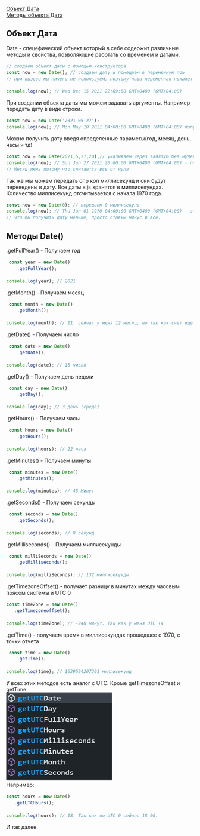 [Объект Дата](#Data)<br>
[Методы объекта Дата](#methods)<br>


## <a name="Data"> Объект Дата </a>
Date - спецефический объект который в себе содержит различные методы и свойства, позволяющие работать со временем и датами.

```javaScript
// создаем объект даты с помощью конструктора
const now = new Date(); // создаем дату и помещаем в переменную now
// при вызове мы ничего не используем, поэтому наша переменная покажет время из системы

console.log(now); // Wed Dec 15 2021 22:09:58 GMT+0400 (GMT+04:00)
```
При создании объекта даты мы можем задавать аргументы. Например передать дату в виде строки.
```javaScript
const now = new Date('2021-05-27');
console.log(now); // Mon May 10 2021 04:00:00 GMT+0400 (GMT+04:00) получаем нашу дату, но без секунд и часов
```
Можно получить дату введя определенные параметы(год, месяц, день, часы и тд)
```javaScript
const now = new Date(2021,5,27,20);// указываем через запятую без нулей
console.log(now); // Sun Jun 27 2021 20:00:00 GMT+0400 (GMT+04:00) - получили нашу дату 
// Месяц июнь потому что считается все от нуля
```
Так же мы можем передать опр кол миллисекунд и они будут переведены в дату. Все даты в js хранятся в миллисекундах.
Количество миллисекунд отсчитывается с начала 1970 года.
```javaScript
const now = new Date(0); // передаем 0 миллисекунд
console.log(now); // Thu Jan 01 1970 04:00:00 GMT+0400 (GMT+04:00) - это начало всего отчета
// что бы получить дату меньше, просто ставим минус и все.
```
## <a name ="methods"> Методы Date() </a>
 .getFullYear()  - Получаем год<br>
```javaScript
 const year = new Date()
    .getFullYear();

console.log(year); // 2021
```
 .getMonth() - Получаем месяц<br>
```javaScript
 const month = new Date()
    .getMonth();

console.log(month); // 11. сейчас у меня 12 месяц, но так как счет идет от 0 мы получаем 11
```
 .getDate() - Получаем число<br>
```javaScript
 const date = new Date()
    .getDate();

console.log(date); // 15 число
```
 .getDay()  -  Получаем день недели<br>
```javaScript
 const day = new Date()
    .getDay();

console.log(day); // 3 день (среда)
```
 .getHours() - Получаем часы<br>
```javaScript
 const hours = new Date()
    .getHours();

console.log(hours); // 22 часа
```
 .getMinutes() - Получаем минуты<br>
```javaScript
 const minutes = new Date()
    .getMinutes();

console.log(minutes); // 45 Минут
```
 .getSeconds() - Получаем секунды<br>
```javaScript
 const seconds = new Date()
    .getSeconds();

console.log(seconds); // 8 секунд
```
 .getMilliseconds() - Получаем миллисекунды<br>
```javaScript
 const milliSeconds = new Date()
    .getMilliseconds();

console.log(milliSeconds); // 132 миллисекунды
```
 .getTimezoneOffset() - получает разницу в минутах между часовым поясом системы и UTC 0 <br>
 ```javaScript
 const timeZone = new Date()
    .getTimezoneoffset();

console.log(timeZone); // -240 минут. Так как у меня UTC +4
```
.getTime() - получаем время в миллисекундах прошедшее с 1970, с точки отчета <br>
```javaScript
 const time = new Date()
    .getTime();

console.log(time); // 1639594207301 миллисекунд
```
 У всех этих методов есть аналог с UTC. Кроме getTimezoneOffset и getTime.<br>
 ![UTC](https://github.com/Aquariids/Js-Ts-React-etc../blob/main/JavaScript/img/UTC.png)<br>
 Например:
 ```javaScript
 const hours = new Date()
    .getUTCHours();
    
console.log(hours); // 18. Так как по UTC 0 сейчас 18 00.
 ```
И так далее.
